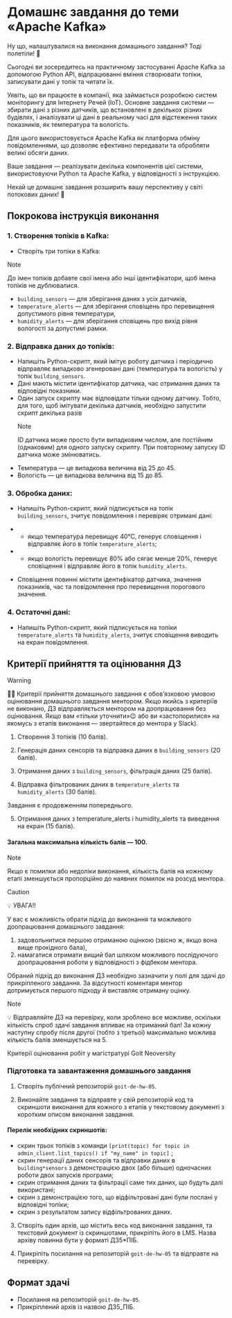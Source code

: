 # Домашнє завдання до теми «Apache Kafka»

Ну що, налаштувалися на виконання домашнього завдання? Тодi полетiли! 🎢

Сьогодні ви зосередитесь на практичному застосуванні Apache Kafka за допомогою
Python API, відпрацюванні вміння створювати топіки, записувати дані у топік та
читати їх.

Уявіть, що ви працюєте в компанії, яка займається розробкою систем моніторингу
для Інтернету Речей (IoT). Основне завдання системи — збирати дані з різних
датчиків, що встановлені в декількох різних будівлях, і аналізувати ці дані в
реальному часі для відстеження таких показників, як температура та вологість.

Для цього використовується Apache Kafka як платформа обміну повідомленнями, що
дозволяє ефективно передавати та обробляти великі обсяги даних.

Ваше завдання — реалізувати декілька компонентів цієї системи, використовуючи
Python та Apache Kafka, у відповідності з інструкцією.

Нехай це домашнє завдання розширить вашу перспективу у світі потокових даних! 🧠

## Покрокова інструкція виконання

### 1. Створення топіків в Kafka:

- Створіть три топіки в Kafka:

> [!NOTE]
>
> До імен топіків добавте свої імена або інші ідентифікатори, щоб імена топіків
> не дублювалися.

- `building_sensors` — для зберігання даних з усіх датчиків,
- `temperature_alerts` — для зберігання сповіщень про перевищення допустимого
  рівня температури,
- `humidity_alerts` — для зберігання сповіщень про вихід рівня вологості за
  допустимі рамки.

### 2. Відправка даних до топіків:

- Напишіть Python-скрипт, який імітує роботу датчика і періодично відправляє
  випадково згенеровані дані (температура та вологість) у топік
  `building_sensors`.
- Дані мають містити ідентифікатор датчика, час отримання даних та відповідні
  показники.
- Один запуск скрипту має відповідати тільки одному датчику. Тобто, для того,
  щоб імітувати декілька датчиків, необхідно запустити скрипт декілька разів
  > [!NOTE]
  >
  > ID датчика може просто бути випадковим числом, але постійним (однаковим) для
  > одного запуску скрипту. При повторному запуску ID датчика може змінюватись.
- Температура — це випадкова величина від 25 до 45.
- Вологість — це випадкова величина від 15 до 85.

### 3. Обробка даних:

- Напишіть Python-скрипт, який підписується на топік `building_sensors`, зчитує
  повідомлення і перевіряє отримані дані:

- - якщо температура перевищує 40°C, генерує сповіщення і відправляє його в
    топік `temperature_alerts`;

- - якщо вологість перевищує 80% або сягає менше 20%, генерує сповіщення і
    відправляє його в топік `humidity_alerts`.

- Сповіщення повинні містити ідентифікатор датчика, значення показників, час та
  повідомлення про перевищення порогового значення.

### 4. Остаточні дані:

- Напишіть Python-скрипт, який підписується на топіки `temperature_alerts` та
  `humidity_alerts`, зчитує сповіщення виводить на екран повідомлення.

## Критерії прийняття та оцінювання ДЗ

> [!WARNING]
>
> ☝🏻 Критерії прийняття домашнього завдання є обов’язковою умовою оцінювання
> домашнього завдання ментором. Якщо якийсь з критеріїв не виконано, ДЗ
> відправляється ментором на доопрацювання без оцінювання. Якщо вам «тільки
> уточнити»😉 або ви «застопорилися» на якомусь з етапів виконання — звертайтеся
> до ментора у Slack).

1. Створення 3 топіків (10 балів).

2. Генерація даних сенсорів та відправка даних в `building_sensors` (20 балів).

3. Отримання даних з `building_sensors`, фільтрація даних (25 балів).

4. Відправка фільтрованих даних в `temperature_alerts` та `humidity_alerts` (30
   балів).

Завдання є продовженням попереднього.

5. Отримання даних з temperature_alerts і humidity_alerts та виведення на екран
   (15 балів).

#### Загальна максимальна кількість балів — 100.

> [!NOTE]
>
> Якщо є помилки або недоліки виконання, кількість балів на кожному етапі
> зменшується пропорційно до наявних помилок на розсуд ментора.

> [!CAUTION]
>
> 💡 УВАГА!!
>
> У вас є можливість обрати підхід до виконання та можливого доопрацювання
> домашнього завдання:
>
> 1. задовольнитися першою отриманою оцінкою (звісно ж, якщо вона вище
>    прохідного бала),
> 2. намагатися отримати вищий бал шляхом можливого послідуючого доопрацювання
>    роботи у відповідності з фідбеком ментора.
>
> Обраний підхід до виконання ДЗ необхідно зазначити у полі для здачі до
> прикріпленого завдання. За відсутності коментаря ментор дотримується першого
> підходу й виставляє отриману оцінку.

> [!NOTE]
>
> 💡 Відправляйте ДЗ на перевірку, коли зроблено все можливе, оскільки кількість
> спроб здачі завдання впливає на отриманий бал! За кожну наступну спробу після
> другої (тобто з третьої) максимально можлива кількість балів зменшується на 5.
>
> Критерії оцінювання робіт у магістратурі GoIt Neoversity

### Підготовка та завантаження домашнього завдання

1. Створіть публічний репозиторій `goit-de-hw-05`.

2. Виконайте завдання та відправте у свій репозиторій код та скриншоти виконання
   для кожного з етапів у текстовому документі з коротким описом виконання
   завдання.

#### Перелік необхідних скриншотів:

- скрин трьох топіків з команди
  `[print(topic) for topic in admin_client.list_topics() if "my_name" in topic]`
  ;
- скрин генерації даних сенсорів та відправки даних в `building*sensors` з
  демонстрацією двох (або більше) одночасних роботи двох запусків програми;
- скрин отримання даних та фільтрації саме тих даних, що будуть далі
  використані;
- скрин з демонстрацією того, що відфільтровані дані були послані у відповідні
  топіки;
- скрин з результатом запису відфільтрованих даних.

3. Створіть один архів, що містить весь код виконання завдання, та текстовий
   документ із скриншотами, прикріпіть його в LMS. Назва архіву повинна бути у
   форматі ДЗ5\*ПІБ.

4. Прикріпіть посилання на репозиторій `goit-de-hw-05` та відправте на
   перевірку.

## Формат здачі

- Посилання на репозиторій `goit-de-hw-05`.
- Прикріплений архів із назвою ДЗ5_ПІБ.
